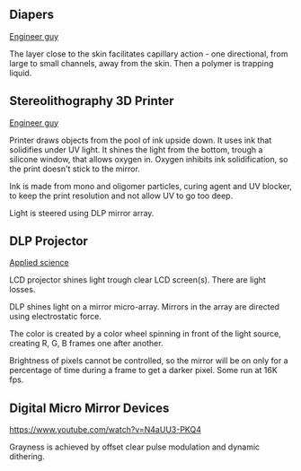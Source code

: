 ## Diapers
[Engineer guy](https://www.youtube.com/watch?v=xYNX8y6lQMc)

The layer close to the skin facilitates capillary action - one directional, from large to small channels, away from the skin. Then a polymer is trapping liquid.

## Stereolithography 3D Printer
[Engineer guy](https://www.youtube.com/watch?v=97ARLiTHjX0)

Printer draws objects from the pool of ink upside down. It uses ink that solidifies under UV light. It shines the light from the bottom, trough a silicone window, that allows oxygen in. Oxygen inhibits ink solidification, so the print doesn't stick to the mirror.

Ink is made from mono and oligomer particles, curing agent and UV blocker, to keep the print resolution and not allow UV to go too deep.

Light is steered using DLP mirror array.

## DLP Projector
[Applied science](https://www.youtube.com/watch?v=9nb8mM3uEIc&t=329s)

LCD projector shines light trough clear LCD screen(s). There are light losses.

DLP shines light on a mirror micro-array. Mirrors in the array are directed using electrostatic force.

The color is created by a color wheel spinning in front of the light source, creating R, G, B frames one after another.

Brightness of pixels cannot be controlled, so the mirror will be on only for a percentage of time during a frame to get a darker pixel. Some run at 16K fps.

## Digital Micro Mirror Devices
https://www.youtube.com/watch?v=N4aUU3-PKQ4

Grayness is achieved by offset clear pulse modulation and dynamic dithering.
